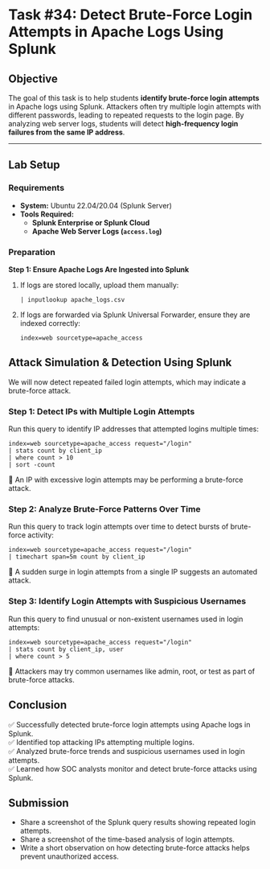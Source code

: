 # **Task #34: Detect Brute-Force Login Attempts in Apache Logs Using Splunk**  

## **Objective**  
The goal of this task is to help students **identify brute-force login attempts** in Apache logs using Splunk. Attackers often try multiple login attempts with different passwords, leading to repeated requests to the login page. By analyzing web server logs, students will detect **high-frequency login failures from the same IP address**.

---

## **Lab Setup**  

### **Requirements**  
- **System:** Ubuntu 22.04/20.04 (Splunk Server)  
- **Tools Required:**  
  - **Splunk Enterprise or Splunk Cloud**  
  - **Apache Web Server Logs (`access.log`)**  

### **Preparation**  

**Step 1: Ensure Apache Logs Are Ingested into Splunk**  
1. If logs are stored locally, upload them manually:  
   ```splunk
   | inputlookup apache_logs.csv
   ```
2. If logs are forwarded via Splunk Universal Forwarder, ensure they are indexed correctly:
   ```
   index=web sourcetype=apache_access
   ```

## Attack Simulation & Detection Using Splunk
We will now detect repeated failed login attempts, which may indicate a brute-force attack.

### Step 1: Detect IPs with Multiple Login Attempts
Run this query to identify IP addresses that attempted logins multiple times:

```
index=web sourcetype=apache_access request="/login"
| stats count by client_ip
| where count > 10
| sort -count
```
🚨 An IP with excessive login attempts may be performing a brute-force attack.

### Step 2: Analyze Brute-Force Patterns Over Time
Run this query to track login attempts over time to detect bursts of brute-force activity:

```
index=web sourcetype=apache_access request="/login"
| timechart span=5m count by client_ip
```
🚨 A sudden surge in login attempts from a single IP suggests an automated attack.

### Step 3: Identify Login Attempts with Suspicious Usernames
Run this query to find unusual or non-existent usernames used in login attempts:

```
index=web sourcetype=apache_access request="/login"
| stats count by client_ip, user
| where count > 5
```
🚨 Attackers may try common usernames like admin, root, or test as part of brute-force attacks.

## Conclusion
✅ Successfully detected brute-force login attempts using Apache logs in Splunk.    
✅ Identified top attacking IPs attempting multiple logins.    
✅ Analyzed brute-force trends and suspicious usernames used in login attempts.   
✅ Learned how SOC analysts monitor and detect brute-force attacks using Splunk.    

## Submission
- Share a screenshot of the Splunk query results showing repeated login attempts.
- Share a screenshot of the time-based analysis of login attempts.
- Write a short observation on how detecting brute-force attacks helps prevent unauthorized access.
